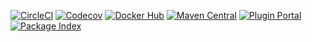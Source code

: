 [![CircleCI](https://img.shields.io/badge/build-circleci-343434?logo=circleci&logoColor=343434)](https://circleci.com/gh/hendraanggrian/)
[![Codecov](https://img.shields.io/badge/coverage-codecov-f01f7a?logo=codecov&logoColor=f01f7a)](https://codecov.io/gh/hendraanggrian/)
[![Docker Hub](https://img.shields.io/badge/docker-docker--hub-2496ed?logo=docker&logoColor=2496ed)](https://hub.docker.com/u/hendraanggrian/)
[![Maven Central](https://img.shields.io/badge/maven-maven--central-c71a36?logo=apache-maven&logoColor=c71a36)](https://repo1.maven.org/maven2/com/hendraanggrian/)
[![Plugin Portal](https://img.shields.io/badge/gradle-plugin--portal-02303a?logo=gradle&logoColor=02303a)](https://plugins.gradle.org/u/hendraanggrian/)
[![Package Index](https://img.shields.io/badge/pip-pypi-3775a9?logo=pypi&logoColor=3775a9)](https://pypi.org/u/hendraanggrian/)
